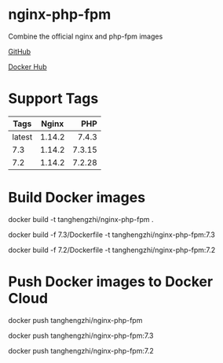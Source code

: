 # nginx-php-fpm

Combine the official nginx and php-fpm images

[GitHub](https://github.com/tanghengzhi/nginx-php-fpm)

[Docker Hub](https://hub.docker.com/r/tanghengzhi/nginx-php-fpm/)

# Support Tags

|  Tags   |  Nginx  |  PHP   |
|---------|:-------:|-------:|
| latest  | 1.14.2  | 7.4.3  |
| 7.3     | 1.14.2  | 7.3.15 |
| 7.2     | 1.14.2  | 7.2.28 |

# Build Docker images

docker build -t tanghengzhi/nginx-php-fpm .

docker build -f 7.3/Dockerfile -t tanghengzhi/nginx-php-fpm:7.3

docker build -f 7.2/Dockerfile -t tanghengzhi/nginx-php-fpm:7.2

# Push Docker images to Docker Cloud

docker push tanghengzhi/nginx-php-fpm

docker push tanghengzhi/nginx-php-fpm:7.3

docker push tanghengzhi/nginx-php-fpm:7.2
